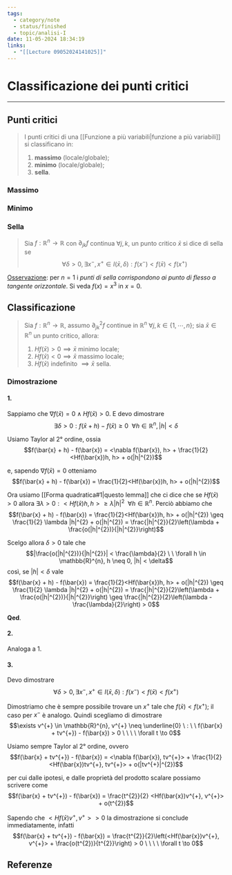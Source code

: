 ```yaml
---
tags:
  - category/note
  - status/finished
  - topic/analisi-I
date: 11-05-2024 18:34:19
links:
  - "[[Lecture 09052024141025]]"
---
```

# Classificazione dei punti critici
---
## Punti critici
> I punti critici di una [[Funzione a più variabili|funzione a più variabili]] si classificano in:
> 1. **massimo** (locale/globale);
> 2. **minimo** (locale/globale);
> 3. **sella**.

### Massimo
### Minimo
### Sella
> Sia $f: \mathbb{R}^{n} \to \mathbb{R}$ con $\partial_{jk}f$ continua $\forall j, k$, un punto critico $\bar{x}$ si dice di sella se
> $$\forall \delta > 0, \exists x^{-}, x^{+} \in I(\bar{x}, \delta) : f(x^{-}) < f(\bar{x}) < f(x^{+})$$

<u>Osservazione</u>: per $n = 1$ i _punti di sella corrispondono ai punto di flesso a tangente orizzontale_. Si veda $f(x) = x^{3}$ in $x = 0$.

## Classificazione
> Sia $f: \mathbb{R}^{n} \to \mathbb{R}$, assumo $\partial^{2}_{jk}f$ continue in $\mathbb{R}^{n}$ $\forall j, k \in \{1, \cdots, n\}$; sia $\bar{x} \in \mathbb{R}^{n}$ un punto critico, allora:
> 1. $Hf(\bar{x}) > 0 \implies \bar{x}$ minimo locale;
> 2. $Hf(\bar{x}) < 0 \implies \bar{x}$ massimo locale;
> 3. $Hf(\bar{x})$ indefinito $\implies \bar{x}$ sella.

### Dimostrazione
#### 1.
Sappiamo che $\nabla f(\bar{x}) = 0 \land Hf(\bar{x}) > 0$. E devo dimostrare
$$\exists \delta > 0 : f(\bar{x} + h) - f(\bar{x}) \geq 0 \ \ \forall h \in \mathbb{R}^{n}, |h| < \delta$$

Usiamo Taylor al 2° ordine, ossia
$$f(\bar{x} + h) - f(\bar{x}) = <\nabla f(\bar{x}), h> + \frac{1}{2}<Hf(\bar{x})h, h> + o(|h|^{2})$$

e, sapendo $\nabla f(\bar{x}) = 0$ otteniamo
$$f(\bar{x} + h) - f(\bar{x}) = \frac{1}{2}<Hf(\bar{x})h, h> + o(|h|^{2})$$

Ora usiamo [[Forma quadratica#1|questo lemma]] che ci dice che se $Hf(\bar{x}) > 0$ allora $\exists \lambda > 0 : <Hf(\bar{x})h, h> \geq \lambda |h|^{2} \ \ \forall h \in \mathbb{R}^{n}$. Perciò abbiamo che
$$f(\bar{x} + h) - f(\bar{x}) = \frac{1}{2}<Hf(\bar{x})h, h> + o(|h|^{2}) \geq \frac{1}{2} \lambda |h|^{2} + o(|h|^{2}) = \frac{|h|^{2}}{2}\left(\lambda + \frac{o(|h|^{2})}{|h|^{2}}\right)$$

Scelgo allora $\delta > 0$ tale che
$$|\frac{o(|h|^{2})}{|h|^{2}}| < \frac{\lambda}{2} \ \ \forall h \in \mathbb{R}^{n}, h \neq 0, |h| < \delta$$
così, se $|h| < \delta$ vale
$$f(\bar{x} + h) - f(\bar{x}) = \frac{1}{2}<Hf(\bar{x})h, h> + o(|h|^{2}) \geq \frac{1}{2} \lambda |h|^{2} + o(|h|^{2}) = \frac{|h|^{2}}{2}\left(\lambda + \frac{o(|h|^{2})}{|h|^{2}}\right) \geq \frac{|h|^{2}}{2}\left(\lambda - \frac{\lambda}{2}\right) > 0$$

**Qed**.

#### 2.
Analoga a 1.

#### 3.
Devo dimostrare
$$\forall \delta > 0, \exists x^{-}, x^{+} \in I(\bar{x}, \delta) : f(x^{-}) < f(\bar{x}) < f(x^{+})$$

Dimostriamo che è sempre possibile trovare un $x^{+}$ tale che $f(\bar{x}) < f(x^{+})$; il caso per $x^{-}$ è analogo. Quindi scegliamo di dimostrare
$$\exists v^{+} \in \mathbb{R}^{n}, v^{+} \neq \underline{0} \ : \ \ f(\bar{x} + tv^{+}) - f(\bar{x}) > 0 \ \ \ \ \forall t \to 0$$

Usiamo sempre Taylor al 2° ordine, ovvero
$$f(\bar{x} + tv^{+}) - f(\bar{x}) = <\nabla f(\bar{x}), tv^{+}> + \frac{1}{2}<Hf(\bar{x})tv^{+}, tv^{+}> + o(|tv^{+}|^{2})$$

per cui dalle ipotesi, e dalle proprietà del prodotto scalare possiamo scrivere come
$$f(\bar{x} + tv^{+}) - f(\bar{x}) = \frac{t^{2}}{2} <Hf(\bar{x})v^{+}, v^{+}> + o(t^{2})$$

Sapendo che $<Hf(\bar{x})v^{+}, v^{+}> > 0$ la dimostrazione si conclude immediatamente, infatti
$$f(\bar{x} + tv^{+}) - f(\bar{x}) = \frac{t^{2}}{2}\left(<Hf(\bar{x})v^{+}, v^{+}> + \frac{o(t^{2})}{t^{2}}\right) > 0 \ \ \ \ \forall t \to 0$$

## Referenze